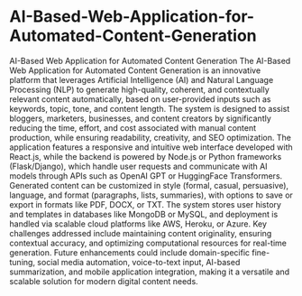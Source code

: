 # AI-Based-Web-Application-for-Automated-Content-Generation
AI-Based Web Application for Automated Content Generation
The AI-Based Web Application for Automated Content Generation is an innovative platform that leverages Artificial Intelligence (AI) and Natural Language Processing (NLP) to generate high-quality, coherent, and contextually relevant content automatically, based on user-provided inputs such as keywords, topic, tone, and content length. The system is designed to assist bloggers, marketers, businesses, and content creators by significantly reducing the time, effort, and cost associated with manual content production, while ensuring readability, creativity, and SEO optimization. The application features a responsive and intuitive web interface developed with React.js, while the backend is powered by Node.js or Python frameworks (Flask/Django), which handle user requests and communicate with AI models through APIs such as OpenAI GPT or HuggingFace Transformers. Generated content can be customized in style (formal, casual, persuasive), language, and format (paragraphs, lists, summaries), with options to save or export in formats like PDF, DOCX, or TXT. The system stores user history and templates in databases like MongoDB or MySQL, and deployment is handled via scalable cloud platforms like AWS, Heroku, or Azure. Key challenges addressed include maintaining content originality, ensuring contextual accuracy, and optimizing computational resources for real-time generation. Future enhancements could include domain-specific fine-tuning, social media automation, voice-to-text input, AI-based summarization, and mobile application integration, making it a versatile and scalable solution for modern digital content needs.

